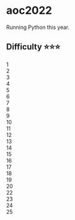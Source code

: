 # aoc2022

Running Python this year.

## Difficulty ⭐⭐⭐
1    
2    
3    
4    
5    
6    
7    
8    
9    
10   
11   
12   
13   
14   
15   
16   
17   
18   
19   
20  
22   
23   
24  
25 

